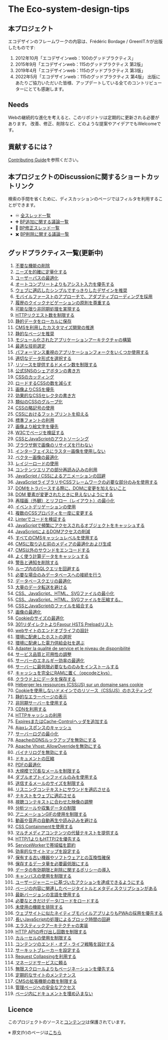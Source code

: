 # The Eco-system-design-tips


## 本プロジェクト

エコデザインのフレームワークの内容は、Frédéric Bordage / GreenIT.frが出版したものです:

1. 2012年10月「エコデザインweb：100のグッドプラクティス」
2. 2015年9月「エコデザインweb：115のグッドプラクティス 第2版」
3. 2019年4月「エコデザインweb：115のグッドプラクティス 第3版」
4. 2022年5月「エコデザインweb：115のグッドプラクティス 第4版」
出版にあたりご協力いただいた皆様、アップデートしている全てのコントリビューターにとても感謝します。


## Needs

Webの継続的な進化を考えると、このリポジトリは定期的に更新される必要があります。
改善、修正、削除など、どのような提案やアイデアでもWelcomeです。

## 貢献するには？

[Contributing Guide](CONTRIBUTING.md)を参照ください。

## 本プロジェクトのDiscussionに関するショートカットリンク

検索の手間を省くために、ディスカッションのページではフィルタを利用することができます。
  - :infinity: [全スレッド一覧](https://github.com/cnumr/best-practices/discussions)
  - :heavy_plus_sign: [BP追加に関する議論一覧](https://github.com/cnumr/best-practices/discussions?discussions_q=label%3Aajout)
  - :memo: [BP修正スレッド一覧](https://github.com/cnumr/best-practices/discussions?discussions_q=label%3Amodification)
  - :heavy_multiplication_x: [BP削除に関する議論一覧](https://github.com/cnumr/best-practices/discussions?discussions_q=label%3Asuppression)

## グッドプラクティス一覧(更新中)

1. [不要な機能の削除](/chapters/BP_001_fr.md)
2. [ニーズを的確に定量化する](/chapters/BP_002_fr.md)
3. [ユーザーパスの最適化](/chapters/BP_003_fr.md)
4. [オートコンプリートよりもアシスト入力を優先する](/chapters/BP_004_fr.md)
5. [ウェブに適応したシンプルですっきりしたデザインを推奨](/chapters/BP_005_fr.md)
6. [モバイルファーストのアプローチで、アダプティブローディングを採用](/chapters/BP_006_fr.md)
7. [履歴のクイックナビゲーションの原則を尊重する](/chapters/BP_007_fr.md)
8. [可能な限り非同期処理を実現する](/chapters/BP_008_fr.md)
9. [HTTPリクエスト数を制限する](/chapters/BP_009_fr.md)
10. [静的データをローカルに保存](/chapters/BP_010_fr.md)
11. [CMSを利用したカスタマイズ開発の推進](/chapters/BP_011_fr.md)
13. [静的なページを推奨](/chapters/BP_013_fr.md)
14. [モジュール化されたアプリケーションアーキテクチャの構築](/chapters/BP_014_fr.md)
15. [最適な技術選定](/chapters/BP_015_fr.md)
16. [パフォーマンス重視のアプリケーションフォークをいくつか使用する](/chapters/BP_016_fr.md)
17. [適切なデータ形式を選択する](/chapters/BP_017_fr.md)
18. [リソースを提供するドメイン数を制限する](/chapters/BP_018_fr.md)
19. [公式SNSのシェアボタンの書き方](/chapters/BP_019_fr.md)
21. [CSSのカッティング](/chapters/BP_021_fr.md)
22. [ロードするCSSの数を減らす](/chapters/BP_022_fr.md)
23. [画像よりCSSを優先](/chapters/BP_023_fr.md)
24. [効果的なCSSセレクタの書き方](/chapters/BP_024_fr.md)
25. [類似のCSSのグループ化](/chapters/BP_025_fr.md)
26. [CSSの略記号の使用](/chapters/BP_026_fr.md)
27. [CSSにおけるフットプリントを抑える](/chapters/BP_027_fr.md)
29. [標準フォントの利用](/chapters/BP_029_fr.md)
30. [画像より絵文字を優先](/chapters/BP_030_fr.md)
31. [W3Cでページを検証する](/chapters/BP_031_fr.md)
32. [CSSとJavaScriptのアウトソーシング](/chapters/BP_032_fr.md)
34. [ブラウザ側で画像のリサイズを行わない](/chapters/BP_034_fr.md)
35. [インターフェイスにラスター画像を使用しない](/chapters/BP_035_fr.md)
36. [ベクター画像の最適化](/chapters/BP_036_fr.md)
37. [レイジーロードの使用](/chapters/BP_037_fr.md)
38. [コンテンツエリアの部分再読み込みの利用](/chapters/BP_038_fr.md)
39. [JavaScript / CSSによるアニメーションの回避](/chapters/BP_039_fr.md)
40. [JavaScriptライブラリやCSSフレームワークの必要な部分のみを使用する](/chapters/BP_040_fr.md)
41. [DOMをトラバースする際に、DOMに変更を加えないこと](/chapters/BP_041_fr.md)
42. [DOM 要素が変更されたときに見えないようにする](/chapters/BP_042_fr.md)
43. [再描画（外観）とリフロー（レイアウト）の最小化](/chapters/BP_043_fr.md)
44. [イベントデリゲーションの使用](/chapters/BP_044_fr.md)
45. [複数のCSSプロパティを一度に変更する](/chapters/BP_045_fr.md)
46. [Linterでコードを検証する](/chapters/BP_046_fr.md)
49. [JavaScriptで頻繁にアクセスされるオブジェクトをキャッシュする](/chapters/BP_049_fr.md)
54. [JavaScriptによるDOMアクセスの削減](/chapters/BP_054_fr.md)
57. [すべてのCMSキャッシュレベルを使用する](/chapters/BP_057_fr.md)
58. [CMSに取り込む前のメディアの最適化および生成](/chapters/BP_058_fr.md)
60. [CMS以外のサウンドをエンコードする](/chapters/BP_060_fr.md)
64. [よく使う計算データをキャッシュする](/chapters/BP_064_fr.md)
70. [警告と通知を削除する](/chapters/BP_070_fr.md)
72. [ループ内のSQLクエリを回避する](/chapters/BP_072_fr.md)
73. [必要な場合のみデータベースへの接続を行う](/chapters/BP_073_fr.md)
75. [データベースクエリの最適化](/chapters/BP_075_fr.md)
76. [大量のデータ転送を避ける](/chapters/BP_076_fr.md)
77. [CSS、JavaScript、HTML、SVGファイルの最小化](/chapters/BP_077_fr.md)
78. [CSS、JavaScript、HTML、SVGファイルを圧縮する。](/chapters/BP_078_fr.md)
79. [CSSとJavaScriptのファイルを結合する](/chapters/BP_079_fr.md)
80. [画像の最適化](/chapters/BP_080_fr.md)
82. [Cookieのサイズの最適化](/chapters/BP_082_fr.md)
84. [301リダイレクトよりFavour HSTS Preloadリスト](/chapters/BP_084_fr.md)
85. [webサイトのエンドオブライフの設計](/chapters/BP_085_fr.md)
86. [環境に配慮したホストの選択](/chapters/BP_086_fr.md)
87. [環境に配慮した電力供給会社を選ぶ](/chapters/BP_087_fr.md)
88. [Adapter la qualité de service et le niveau de disponibilité](/chapters/BP_088_fr.md)
89. [サービス品質と可用性の調整](/chapters/BP_089_fr.md)
90. [サーバーのエネルギー効率の最適化](/chapters/BP_090_fr.md)
91. [サーバーに最低限必要なもののみをインストールする](/chapters/BP_091_fr.md)
92. [キャッシュを完全にRAMに置く（opcodeとkvs）](/chapters/BP_092_fr.md)
93. [クラウド上にデータを保存する](/chapters/BP_093_fr.md)
94. [Héberger les ressources (CSS/JS) sur un domaine sans cookie](/chapters/BP_094_fr.md)
95. [Cookieを使用しないドメインでのリソース（CSS/JS）のホスティング](/chapters/BP_095_fr.md)
96. [静的なエラーページの表示](/chapters/BP_096_fr.md)
97. [非同期サーバーを使用する](/chapters/BP_097_fr.md)
98. [CDNを利用する](/chapters/BP_098_fr.md)
99. [HTTPキャッシュの利用](/chapters/BP_099_fr.md)
101. [ExpiresまたはCache-Controlヘッダを追加する](/chapters/BP_101_fr.md)
102. [Ajaxレスポンスのキャッシュ](/chapters/BP_102_fr.md)
103. [サーバーログの最小化](/chapters/BP_103_fr.md)
104. [ApacheのDNSルックアップを無効にする](/chapters/BP_104_fr.md)
105. [Apache Vhost: AllowOverrideを無効にする](/chapters/BP_105_fr.md)
106. [バイナリログを無効にする](/chapters/BP_106_fr.md)
107. [ドキュメントの圧縮](/chapters/BP_107_fr.md)
108. [PDFの最適化](/chapters/BP_108_fr.md)
109. [大規模で冗長なメールを制限する](/chapters/BP_109_fr.md)
110. [ダブルオプトインファイルのみを使用する](/chapters/BP_110_fr.md)
111. [送信するメールのサイズを制限する](/chapters/BP_111_fr.md)
112. [リスニングコンテキストにサウンドを適応させる](/chapters/BP_112_fr.md)
113. [テキストをウェブに適応させる](/chapters/BP_113_fr.md)
114. [視聴コンテキストに合わせた映像の調整](/chapters/BP_114_fr.md)
4001. [分析ツールや収集データの制限](/chapters/BP_4001_fr.md)
4002. [アニメーションGIFの使用を制限する](/chapters/BP_4002_fr.md)
4003. [動画や音声の自動再生や読み込みを避ける](/chapters/BP_4003_fr.md)
4004. [CSS Containmentを使用する](/chapters/BP_4004_fr.md)
4005. [マルチメディアコンテンツの代替テキストを提供する](/chapters/BP_4005_fr.md)
4006. [HTTP/1よりもHTTP/2を優先する](/chapters/BP_4006_fr.md)
4007. [ServiceWorkerで帯域幅を節約](/chapters/BP_4007_fr.md)
4008. [効率的なサイトマップを設定する](/chapters/BP_4008_fr.md)
4009. [保有する古い機器やソフトウェアとの互換性確保](/chapters/BP_4009_fr.md)
4011. [保存するデータ量を必要最低限にする](/chapters/BP_4011_fr.md)
4012. [データの有効期限と削除に関するポリシーの導入](/chapters/BP_4012_fr.md)
4013. [キャンバスの使用を制限する](/chapters/BP_4013_fr.md)
4014. [ユーザージャーニーに基づいたアクションを達成できるようにする](/chapters/BP_4014_fr.md)
4015. [ページの内容に関連したページタイトルとメタディスクリプションがある](/chapters/BP_4015_fr.md)
4016. [最新バージョンの言語を使用する](/chapters/BP_4016_fr.md)
4017. [必要なときだけデータ/コードをロードする](/chapters/BP_4017_fr.md)
4018. [未使用の機能を排除する](/chapters/BP_4018_fr.md)
4019. [ウェブサイトに似たネイティブモバイルアプリよりもPWAの採用を優先する](/chapters/BP_4019_fr.md)
4020. [長いJavaScriptの処理によるブロック時間の回避](/chapters/BP_4020_fr.md)
4021. [エラスティックアーキテクチャの実装](/chapters/BP_4021_fr.md)
4022. [HTTP APIの呼び出し回数を制限する](/chapters/BP_4022_fr.md)
4030. [カルーセルの使用を制限する](/chapters/BP_4030_fr.md)
4031. [コンテンツのエンド・オブ・ライフ戦略を設計する](/chapters/BP_4031_fr.md)
4032. [サーキットブレーカーを設定する](/chapters/BP_4032_fr.md)
4033. [Request Collapsingを利用する](/chapters/BP_4033_fr.md)
4034. [マネージドサービスに頼る](/chapters/BP_4034_fr.md)
4035. [無限スクロールよりもページネーションを優先する](/chapters/BP_4035_fr.md)
4036. [定期的なサイトのメンテナンス](/chapters/BP_4036_fr.md)
4037. [CMSの拡張機能の数を制限する](/chapters/BP_4037_fr.md)
4038. [管理ページへの安全なアクセス](/chapters/BP_4038_fr.md)
4039. [ページ内にドキュメントを埋め込まない](/chapters/BP_4039_fr.md)

## Licence

このプロジェクトのソースと[コンテンツ](LICENCE.md)は保護されています。

※ 原文(fr)のページは[こちら](README.md)